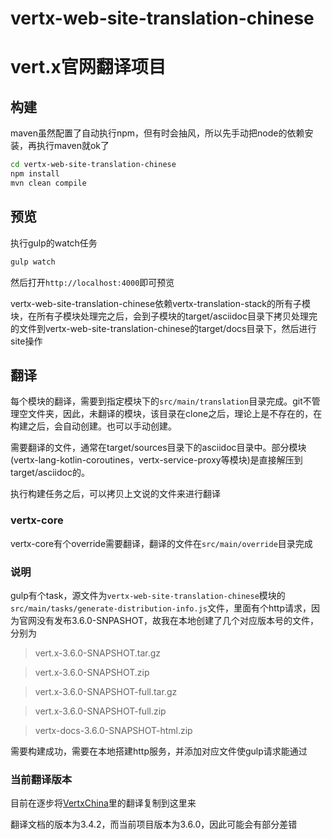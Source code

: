 # vertx-web-site-translation-chinese

# vert.x官网翻译项目 

## 构建

maven虽然配置了自动执行npm，但有时会抽风，所以先手动把node的依赖安装，再执行maven就ok了
```bash
cd vertx-web-site-translation-chinese
npm install
mvn clean compile
```

## 预览

执行gulp的watch任务
```bash
gulp watch
```
然后打开`http://localhost:4000`即可预览

vertx-web-site-translation-chinese依赖vertx-translation-stack的所有子模块，在所有子模块处理完之后，会到子模块的target/asciidoc目录下拷贝处理完的文件到vertx-web-site-translation-chinese的target/docs目录下，然后进行site操作

## 翻译

每个模块的翻译，需要到指定模块下的`src/main/translation`目录完成。git不管理空文件夹，因此，未翻译的模块，该目录在clone之后，理论上是不存在的，在构建之后，会自动创建。也可以手动创建。

需要翻译的文件，通常在target/sources目录下的asciidoc目录中。部分模块(vertx-lang-kotlin-coroutines，vertx-service-proxy等模块)是直接解压到target/asciidoc的。

执行构建任务之后，可以拷贝上文说的文件来进行翻译

### vertx-core

vertx-core有个override需要翻译，翻译的文件在`src/main/override`目录完成

### 说明

gulp有个task，源文件为`vertx-web-site-translation-chinese`模块的`src/main/tasks/generate-distribution-info.js`文件，里面有个http请求，因为官网没有发布3.6.0-SNPASHOT，故我在本地创建了几个对应版本号的文件，分别为
>vert.x-3.6.0-SNAPSHOT.tar.gz

>vert.x-3.6.0-SNAPSHOT.zip

>vert.x-3.6.0-SNAPSHOT-full.tar.gz

>vert.x-3.6.0-SNAPSHOT-full.zip

>vertx-docs-3.6.0-SNAPSHOT-html.zip

需要构建成功，需要在本地搭建http服务，并添加对应文件使gulp请求能通过

### 当前翻译版本

目前在逐步将[VertxChina](https://github.com/VertxChina/vertx-translation-chinese)里的翻译复制到这里来

翻译文档的版本为3.4.2，而当前项目版本为3.6.0，因此可能会有部分差错
